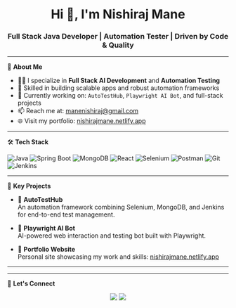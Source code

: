 <h1 align="center">Hi 👋, I'm Nishiraj Mane</h1>
<h3 align="center">Full Stack Java Developer | Automation Tester | Driven by Code & Quality</h3>


---

🌟 **About Me**

- 👨‍💻 I specialize in **Full Stack AI Development** and **Automation Testing**
- 🚀 Skilled in building scalable apps and robust automation frameworks
- 🔧 Currently working on: `AutoTestHub`, `Playwright AI Bot`, and full-stack projects
- 📫 Reach me at: [manenishiraj@gmail.com](mailto:manenishiraj@gmail.com)
- 🌐 Visit my portfolio: [nishirajmane.netlify.app](https://nishirajmane.netlify.app)

---

🛠️ **Tech Stack**

![Java](https://img.shields.io/badge/Java-ED8B00?style=for-the-badge&logo=java&logoColor=white)
![Spring Boot](https://img.shields.io/badge/Spring_Boot-6DB33F?style=for-the-badge&logo=spring-boot&logoColor=white)
![MongoDB](https://img.shields.io/badge/MongoDB-4EA94B?style=for-the-badge&logo=mongodb&logoColor=white)
![React](https://img.shields.io/badge/React-20232A?style=for-the-badge&logo=react&logoColor=61DAFB)
![Selenium](https://img.shields.io/badge/Selenium-43B02A?style=for-the-badge&logo=selenium&logoColor=white)
![Postman](https://img.shields.io/badge/Postman-FF6C37?style=for-the-badge&logo=postman&logoColor=white)
![Git](https://img.shields.io/badge/Git-F05032?style=for-the-badge&logo=git&logoColor=white)
![Jenkins](https://img.shields.io/badge/Jenkins-D24939?style=for-the-badge&logo=jenkins&logoColor=white)

---

📌 **Key Projects**

- 🔹 **AutoTestHub**  
  An automation framework combining Selenium, MongoDB, and Jenkins for end-to-end test management.

- 🔹 **Playwright AI Bot**  
  AI-powered web interaction and testing bot built with Playwright.

- 🔹 **Portfolio Website**  
  Personal site showcasing my work and skills: [nishirajmane.netlify.app](https://nishirajmane.netlify.app)

---

---

🔗 **Let's Connect**

<p align="center">
  <a href="https://www.linkedin.com/in/nishirajmane" target="_blank"><img src="https://img.shields.io/badge/LinkedIn-blue?style=for-the-badge&logo=linkedin" /></a>
  <a href="https://github.com/nishirajmane" target="_blank"><img src="https://img.shields.io/badge/GitHub-black?style=for-the-badge&logo=github" /></a>
</p>

